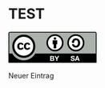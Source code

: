 <!--
version:  2024.10.24

author:   TEST

email:    teacheredu.euniwell@uni-konstanz.de

comment:  TEST
          
logo:     ![CC-BY-SA](media/CC_BY-SA_icon.svg)

icon:     ![CC-BY-SA](media/CC_BY-SA_icon.svg)

language: en

narrator: English Female

mode:     Textbook
dark:     false

date:     24/10/2024

attribute: TEST

  ![CC-BY-SA](media/CC_BY-SA_icon.svg)

translateWithGoogle: true




-->


# TEST

![alt text](media/CC_BY-SA_icon.svg)

Neuer Eintrag